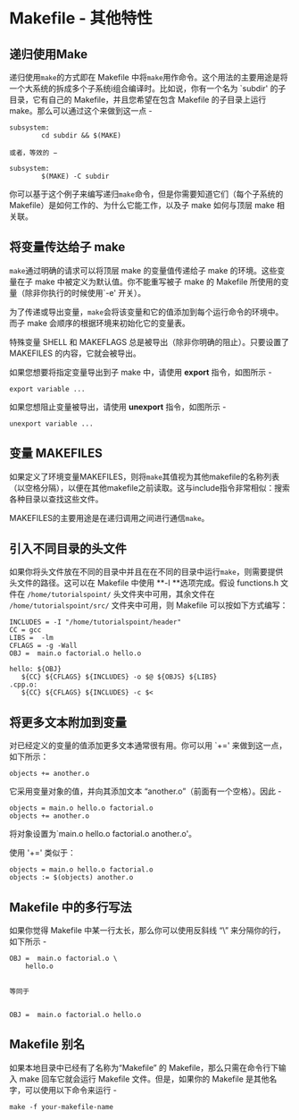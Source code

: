 # Makefile - 其他特性

## 递归使用Make

递归使用`make`的方式即在 Makefile 中将`make`用作命令。这个用法的主要用途是将一个大系统的拆成多个子系统i组合编译时。比如说，你有一个名为 \`subdir' 的子目录，它有自己的 Makefile，并且您希望在包含 Makefile 的子目录上运行 make。那么可以通过这个来做到这一点 -

```
subsystem:
        cd subdir && $(MAKE)

或者，等效的 −

subsystem:
        $(MAKE) -C subdir
```

你可以基于这个例子来编写递归`make`命令，但是你需要知道它们（每个子系统的 Makefile）是如何工作的、为什么它能工作，以及子 make 如何与顶层 make 相关联。

## 将变量传达给子 make

`make`通过明确的请求可以将顶层 make 的变量值传递给子 make 的环境。这些变量在子 make 中被定义为默认值。你不能重写被子 make 的 Makefile 所使用的变量（除非你执行的时候使用\`-e' 开关）。

为了传递或导出变量，`make`会将该变量和它的值添加到每个运行命令的环境中。而子 make 会顺序的根据环境来初始化它的变量表。

特殊变量 SHELL 和 MAKEFLAGS 总是被导出（除非你明确的阻止）。只要设置了 MAKEFILES 的内容，它就会被导出。

如果您想要将指定变量导出到子 make 中，请使用 **export** 指令，如图所示 -

```
export variable ...
```

如果您想阻止变量被导出，请使用 **unexport** 指令，如图所示 -

```
unexport variable ...
```

## 变量 MAKEFILES

如果定义了环境变量MAKEFILES，则将`make`其值视为其他makefile的名称列表（以空格分隔），以便在其他makefile之前读取。这与include指令非常相似：搜索各种目录以查找这些文件。

MAKEFILES的主要用途是在递归调用之间进行通信`make`。

## 引入不同目录的头文件

如果你将头文件放在不同的目录中并且在在不同的目录中运行`make`，则需要提供头文件的路径。这可以在 Makefile 中使用 **-I **选项完成。假设 functions.h 文件在 `/home/tutorialspoint/`  头文件夹中可用，其余文件在 `/home/tutorialspoint/src/` 文件夹中可用，则 Makefile 可以按如下方式编写：

```
INCLUDES = -I "/home/tutorialspoint/header"
CC = gcc
LIBS =  -lm
CFLAGS = -g -Wall
OBJ =  main.o factorial.o hello.o

hello: ${OBJ}
   ${CC} ${CFLAGS} ${INCLUDES} -o $@ ${OBJS} ${LIBS}
.cpp.o:
   ${CC} ${CFLAGS} ${INCLUDES} -c $<
```

## 将更多文本附加到变量

对已经定义的变量的值添加更多文本通常很有用。你可以用 \`+='  来做到这一点，如下所示：

```
objects += another.o
```

它采用变量对象的值，并向其添加文本 “another.o”（前面有一个空格）。因此 -

```
objects = main.o hello.o factorial.o
objects += another.o
```

将对象设置为\`main.o hello.o factorial.o another.o'。

使用 '+=' 类似于：

```
objects = main.o hello.o factorial.o
objects := $(objects) another.o
```

## Makefile 中的多行写法

如果你觉得 Makefile 中某一行太长，那么你可以使用反斜线 “\” 来分隔你的行，如下所示 -

```
OBJ =  main.o factorial.o \
    hello.o


等同于


OBJ =  main.o factorial.o hello.o
```

## Makefile 别名

如果本地目录中已经有了名称为“Makefile” 的 Makefile，那么只需在命令行下输入 make 回车它就会运行 Makefile 文件。但是，如果你的 Makefile 是其他名字，可以使用以下命令来运行 -

```
make -f your-makefile-name
```



